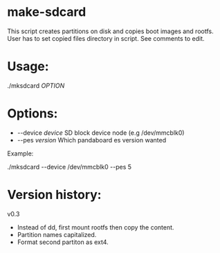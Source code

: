 # make-sdcard

This script creates partitions on disk and copies boot images and rootfs.
User has to set copied files directory in script.
See comments to edit.

# Usage:

./mksdcard *OPTION*

# Options:

- --device *device*     SD block device node (e.g /dev/mmcblk0)
- --pes *version*      Which pandaboard es version wanted

Example:

./mksdcard --device /dev/mmcblk0 --pes 5

# Version history:

v0.3
- Instead of dd, first mount rootfs then copy the content.
- Partition names capitalized.
- Format second partiton as ext4.
